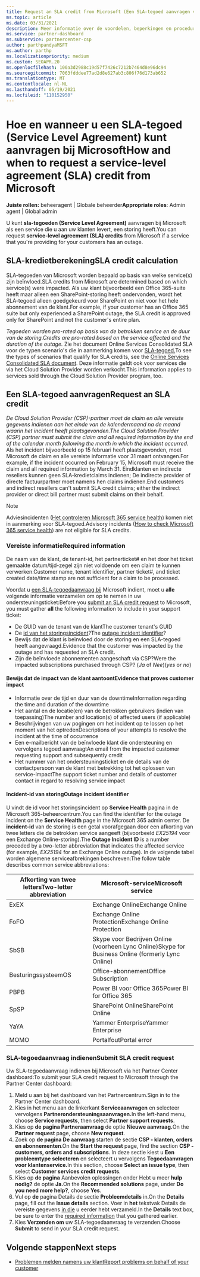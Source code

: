 ```yaml
---
title: Request an SLA credit from Microsoft (Een SLA-tegoed aanvragen van Microsoft)
ms.topic: article
ms.date: 03/31/2021
description: Meer informatie over de voordelen, beperkingen en procedures voor het aanvragen van een SLA-tegoed (Service Level Agreement) bij Microsoft als uw klanten een servicestoring ervaren.
ms.service: partner-dashboard
ms.subservice: partnercenter-csp
author: parthpandyaMSFT
ms.author: parthp
ms.localizationpriority: medium
ms.custom: SEOAPR.20
ms.openlocfilehash: 100a3d2988c19d57f7426c7212b7464d8e96dc94
ms.sourcegitcommit: 7063fdddee77ad2d8e627ab3c806f76d173ab652
ms.translationtype: MT
ms.contentlocale: nl-NL
ms.lasthandoff: 05/19/2021
ms.locfileid: "110152950"
---
```

# <a name="how-and-when-to-request-a-service-level-agreement-sla-credit-from-microsoft"></a><span data-ttu-id="907dc-103">Hoe en wanneer u een SLA-tegoed (Service Level Agreement) kunt aanvragen bij Microsoft</span><span class="sxs-lookup"><span data-stu-id="907dc-103">How and when to request a service-level agreement (SLA) credit from Microsoft</span></span>

<span data-ttu-id="907dc-104">**Juiste rollen:** beheeragent | Globale beheerder</span><span class="sxs-lookup"><span data-stu-id="907dc-104">**Appropriate roles**: Admin agent | Global admin</span></span>

<span data-ttu-id="907dc-105">U kunt **sla-tegoeden (Service Level Agreement)** aanvragen bij Microsoft als een service die u aan uw klanten levert, een storing heeft.</span><span class="sxs-lookup"><span data-stu-id="907dc-105">You can request **service-level agreement (SLA) credits** from Microsoft if a service that you're providing for your customers has an outage.</span></span>

## <a name="sla-credit-calculation"></a><span data-ttu-id="907dc-106">SLA-kredietberekening</span><span class="sxs-lookup"><span data-stu-id="907dc-106">SLA credit calculation</span></span>

<span data-ttu-id="907dc-107">SLA-tegoeden van Microsoft worden bepaald op basis van welke service(s) zijn beïnvloed.</span><span class="sxs-lookup"><span data-stu-id="907dc-107">SLA credits from Microsoft are determined based on which service(s) were impacted.</span></span> <span data-ttu-id="907dc-108">Als uw klant bijvoorbeeld een Office 365-suite heeft maar alleen een SharePoint-storing heeft ondervonden, wordt het SLA-tegoed alleen goedgekeurd voor SharePoint en niet voor het hele abonnement van de klant.</span><span class="sxs-lookup"><span data-stu-id="907dc-108">For example, if your customer has an Office 365 suite but only experienced a SharePoint outage, the SLA credit is approved only for SharePoint and not the customer's entire plan.</span></span>

<span data-ttu-id="907dc-109">*Tegoeden worden pro-rated op basis van de betrokken service en de duur van de storing.*</span><span class="sxs-lookup"><span data-stu-id="907dc-109">*Credits are pro-rated based on the service affected and the duration of the outage.*</span></span> <span data-ttu-id="907dc-110">Zie het document Online Services Consolidated SLA voor de typen scenario's die in aanmerking komen voor [SLA-tegoed.](http://www.microsoftvolumelicensing.com/DocumentSearch.aspx?Mode=3&DocumentTypeId=37)</span><span class="sxs-lookup"><span data-stu-id="907dc-110">To see the types of scenarios that qualify for SLA credits, see the [Online Services Consolidated SLA document](http://www.microsoftvolumelicensing.com/DocumentSearch.aspx?Mode=3&DocumentTypeId=37).</span></span> <span data-ttu-id="907dc-111">Deze informatie geldt ook voor services die via het Cloud Solution Provider worden verkocht.</span><span class="sxs-lookup"><span data-stu-id="907dc-111">This information applies to services sold through the Cloud Solution Provider program, too.</span></span>


## <a name="request-an-sla-credit"></a><span data-ttu-id="907dc-112">Een SLA-tegoed aanvragen</span><span class="sxs-lookup"><span data-stu-id="907dc-112">Request an SLA credit</span></span>

<span data-ttu-id="907dc-113">*De Cloud Solution Provider (CSP)-partner moet de claim en alle vereiste gegevens indienen aan het einde van de kalendermaand na de maand waarin het incident heeft plaatsgevonden.*</span><span class="sxs-lookup"><span data-stu-id="907dc-113">*The Cloud Solution Provider (CSP) partner must submit the claim and all required information by the end of the calendar month following the month in which the incident occurred.*</span></span> <span data-ttu-id="907dc-114">Als het incident bijvoorbeeld op 15 februari heeft plaatsgevonden, moet Microsoft de claim en alle vereiste informatie voor 31 maart ontvangen.</span><span class="sxs-lookup"><span data-stu-id="907dc-114">For example, if the incident occurred on February 15, Microsoft must receive the claim and all required information by March 31.</span></span> <span data-ttu-id="907dc-115">Eindklanten en indirecte resellers kunnen geen SLA-kredietclaims indienen; De indirecte provider of directe factuurpartner moet namens hen claims indienen.</span><span class="sxs-lookup"><span data-stu-id="907dc-115">End customers and indirect resellers can't submit SLA credit claims; either the indirect provider or direct bill partner must submit claims on their behalf.</span></span>

>[!NOTE]
><span data-ttu-id="907dc-116">Adviesincidenten ([Het controleren Microsoft 365 service health](/microsoft-365/enterprise/view-service-health#incidents-and-advisories)) komen niet in aanmerking voor SLA-tegoed.</span><span class="sxs-lookup"><span data-stu-id="907dc-116">Advisory incidents ([How to check Microsoft 365 service health](/microsoft-365/enterprise/view-service-health#incidents-and-advisories)) are not eligible for SLA credits.</span></span>

### <a name="required-information"></a><span data-ttu-id="907dc-117">Vereiste informatie</span><span class="sxs-lookup"><span data-stu-id="907dc-117">Required information</span></span>

<span data-ttu-id="907dc-118">De naam van de klant, de tenant-id, het partnerticket# en het door het ticket gemaakte datum/tijd-zegel zijn niet voldoende om een claim te kunnen verwerken.</span><span class="sxs-lookup"><span data-stu-id="907dc-118">Customer name, tenant identifier, partner ticket#, and ticket created date/time stamp are not sufficient for a claim to be processed.</span></span>

<span data-ttu-id="907dc-119">Voordat u [een SLA-tegoedaanvraag bij](#submit-sla-credit-request) Microsoft indient, moet u **alle** volgende informatie verzamelen om op te nemen in uw ondersteuningsticket:</span><span class="sxs-lookup"><span data-stu-id="907dc-119">Before you [submit an SLA credit request](#submit-sla-credit-request) to Microsoft, you must gather **all** the following information to include in your support ticket:</span></span>

- <span data-ttu-id="907dc-120">De GUID van de tenant van de klant</span><span class="sxs-lookup"><span data-stu-id="907dc-120">The customer tenant's GUID</span></span>
- <span data-ttu-id="907dc-121">De [id van het storingsincident](#outage-incident-identifier)?</span><span class="sxs-lookup"><span data-stu-id="907dc-121">The [outage incident identifier](#outage-incident-identifier)?</span></span>
- <span data-ttu-id="907dc-122">Bewijs dat de klant is beïnvloed door de storing en een SLA-tegoed heeft aangevraagd.</span><span class="sxs-lookup"><span data-stu-id="907dc-122">Evidence that the customer was impacted by the outage and has requested an SLA credit.</span></span>
- <span data-ttu-id="907dc-123">Zijn de beïnvloede abonnementen aangeschaft via CSP?</span><span class="sxs-lookup"><span data-stu-id="907dc-123">Were the impacted subscriptions purchased through CSP?</span></span> <span data-ttu-id="907dc-124">(*Ja* of *Nee*)</span><span class="sxs-lookup"><span data-stu-id="907dc-124">(*yes* or *no*)</span></span>

#### <a name="evidence-that-proves-customer-impact"></a><span data-ttu-id="907dc-125">Bewijs dat de impact van de klant aantoont</span><span class="sxs-lookup"><span data-stu-id="907dc-125">Evidence that proves customer impact</span></span>

- <span data-ttu-id="907dc-126">Informatie over de tijd en duur van de downtime</span><span class="sxs-lookup"><span data-stu-id="907dc-126">Information regarding the time and duration of the downtime</span></span>
- <span data-ttu-id="907dc-127">Het aantal en de locatie(en) van de betrokken gebruikers (indien van toepassing)</span><span class="sxs-lookup"><span data-stu-id="907dc-127">The number and location(s) of affected users (if applicable)</span></span>
- <span data-ttu-id="907dc-128">Beschrijvingen van uw pogingen om het incident op te lossen op het moment van het optreden</span><span class="sxs-lookup"><span data-stu-id="907dc-128">Descriptions of your attempts to resolve the incident at the time of occurrence</span></span>
- <span data-ttu-id="907dc-129">Een e-mailbericht van de beïnvloede klant die ondersteuning en vervolgens tegoed aanvraagt</span><span class="sxs-lookup"><span data-stu-id="907dc-129">An email from the impacted customer requesting support and subsequently credit</span></span>
- <span data-ttu-id="907dc-130">Het nummer van het ondersteuningsticket en de details van de contactpersoon van de klant met betrekking tot het oplossen van service-impact</span><span class="sxs-lookup"><span data-stu-id="907dc-130">The support ticket number and details of customer contact in regard to resolving service impact</span></span>


#### <a name="outage-incident-identifier"></a><span data-ttu-id="907dc-131">Incident-id van storing</span><span class="sxs-lookup"><span data-stu-id="907dc-131">Outage incident identifier</span></span>

<span data-ttu-id="907dc-132">U vindt de id voor het storingsincident op **Service Health** pagina in de Microsoft 365-beheercentrum.</span><span class="sxs-lookup"><span data-stu-id="907dc-132">You can find the identifier for the outage incident on the **Service Health** page in the Microsoft 365 admin center.</span></span> <span data-ttu-id="907dc-133">De **incident-id** van de storing is een getal voorafgegaan door een afkorting van twee letters die de betrokken service aangeeft (bijvoorbeeld *EX25194* voor een Exchange Online-storing).</span><span class="sxs-lookup"><span data-stu-id="907dc-133">The **Outage Incident ID** is a number preceded by a two-letter abbreviation that indicates the affected service (for example, *EX25194* for an Exchange Online outage).</span></span> <span data-ttu-id="907dc-134">In de volgende tabel worden algemene serviceafbrekingen beschreven:</span><span class="sxs-lookup"><span data-stu-id="907dc-134">The follow table describes common service abbreviations:</span></span>

| <span data-ttu-id="907dc-135">Afkorting van twee letters</span><span class="sxs-lookup"><span data-stu-id="907dc-135">Two-letter abbreviation</span></span> | <span data-ttu-id="907dc-136">Microsoft-service</span><span class="sxs-lookup"><span data-stu-id="907dc-136">Microsoft service</span></span> |
| ----------------------- | ----------------- |
| <span data-ttu-id="907dc-137">Ex</span><span class="sxs-lookup"><span data-stu-id="907dc-137">EX</span></span> | <span data-ttu-id="907dc-138">Exchange Online</span><span class="sxs-lookup"><span data-stu-id="907dc-138">Exchange Online</span></span> |
| <span data-ttu-id="907dc-139">Fo</span><span class="sxs-lookup"><span data-stu-id="907dc-139">FO</span></span> | <span data-ttu-id="907dc-140">Exchange Online Protection</span><span class="sxs-lookup"><span data-stu-id="907dc-140">Exchange Online Protection</span></span> |
| <span data-ttu-id="907dc-141">Sb</span><span class="sxs-lookup"><span data-stu-id="907dc-141">SB</span></span> | <span data-ttu-id="907dc-142">Skype voor Bedrijven Online (voorheen Lync Online)</span><span class="sxs-lookup"><span data-stu-id="907dc-142">Skype for Business Online (formerly Lync Online)</span></span> |
| <span data-ttu-id="907dc-143">Besturingssysteem</span><span class="sxs-lookup"><span data-stu-id="907dc-143">OS</span></span> | <span data-ttu-id="907dc-144">Office-abonnement</span><span class="sxs-lookup"><span data-stu-id="907dc-144">Office Subscription</span></span> |
| <span data-ttu-id="907dc-145">PB</span><span class="sxs-lookup"><span data-stu-id="907dc-145">PB</span></span> | <span data-ttu-id="907dc-146">Power BI voor Office 365</span><span class="sxs-lookup"><span data-stu-id="907dc-146">Power BI for Office 365</span></span> |
| <span data-ttu-id="907dc-147">Sp</span><span class="sxs-lookup"><span data-stu-id="907dc-147">SP</span></span> | <span data-ttu-id="907dc-148">SharePoint Online</span><span class="sxs-lookup"><span data-stu-id="907dc-148">SharePoint Online</span></span> |
| <span data-ttu-id="907dc-149">Ya</span><span class="sxs-lookup"><span data-stu-id="907dc-149">YA</span></span> | <span data-ttu-id="907dc-150">Yammer Enterprise</span><span class="sxs-lookup"><span data-stu-id="907dc-150">Yammer Enterprise</span></span> |
| <span data-ttu-id="907dc-151">MO</span><span class="sxs-lookup"><span data-stu-id="907dc-151">MO</span></span> | <span data-ttu-id="907dc-152">Portalfout</span><span class="sxs-lookup"><span data-stu-id="907dc-152">Portal error</span></span> |

### <a name="submit-sla-credit-request"></a><span data-ttu-id="907dc-153">SLA-tegoedaanvraag indienen</span><span class="sxs-lookup"><span data-stu-id="907dc-153">Submit SLA credit request</span></span>

<span data-ttu-id="907dc-154">Uw SLA-tegoedaanvraag indienen bij Microsoft via het Partner Center dashboard:</span><span class="sxs-lookup"><span data-stu-id="907dc-154">To submit your SLA credit request to Microsoft through the Partner Center dashboard:</span></span>

1. <span data-ttu-id="907dc-155">Meld u aan bij het dashboard van het Partnercentrum.</span><span class="sxs-lookup"><span data-stu-id="907dc-155">Sign in to the Partner Center dashboard.</span></span>
2. <span data-ttu-id="907dc-156">Kies in het menu aan de linkerkant **Serviceaanvragen** en selecteer vervolgens **Partnerondersteuningsaanvragen.**</span><span class="sxs-lookup"><span data-stu-id="907dc-156">In the left-hand menu, choose **Service requests**, then select **Partner support requests**.</span></span>
3. <span data-ttu-id="907dc-157">Kies op **de pagina Partneraanvraag** de optie **Nieuwe aanvraag.**</span><span class="sxs-lookup"><span data-stu-id="907dc-157">On the **Partner request** page, choose **New request**.</span></span>
4. <span data-ttu-id="907dc-158">Zoek op **de pagina De aanvraag** starten de sectie **CSP - klanten, orders en abonnementen**.</span><span class="sxs-lookup"><span data-stu-id="907dc-158">On the **Start the request** page, find the section **CSP - customers, orders and subscriptions**.</span></span> <span data-ttu-id="907dc-159">In deze sectie kiest u **Een probleemtype selecteren** en selecteert u vervolgens **Tegoedaanvragen voor klantenservice.**</span><span class="sxs-lookup"><span data-stu-id="907dc-159">In this section, choose **Select an issue type**, then select **Customer services credit requests**.</span></span>
5. <span data-ttu-id="907dc-160">Kies op **de pagina** Aanbevolen oplossingen onder Hebt u meer **hulp nodig?** de optie **Ja.**</span><span class="sxs-lookup"><span data-stu-id="907dc-160">On the **Recommended solutions** page, under **Do you need more help?**, choose **Yes**.</span></span>
6. <span data-ttu-id="907dc-161">Vul op **de** pagina Details de sectie **Probleemdetails** in.</span><span class="sxs-lookup"><span data-stu-id="907dc-161">On the **Details** page, fill out the **Issue details** section.</span></span> <span data-ttu-id="907dc-162">Voer in **het** tekstvak Details de vereiste gegevens [in die](#required-information) u eerder hebt verzameld.</span><span class="sxs-lookup"><span data-stu-id="907dc-162">In the **Details** text box, be sure to enter the [required information](#required-information) that you gathered earlier.</span></span>
7. <span data-ttu-id="907dc-163">Kies **Verzenden om** uw SLA-tegoedaanvraag te verzenden.</span><span class="sxs-lookup"><span data-stu-id="907dc-163">Choose **Submit** to send in your SLA credit request.</span></span>

## <a name="next-steps"></a><span data-ttu-id="907dc-164">Volgende stappen</span><span class="sxs-lookup"><span data-stu-id="907dc-164">Next steps</span></span>

- [<span data-ttu-id="907dc-165">Problemen melden namens uw klant</span><span class="sxs-lookup"><span data-stu-id="907dc-165">Report problems on behalf of your customer</span></span>](report-problems-on-behalf-of-a-customer.md)
